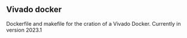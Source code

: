 ## Vivado docker
Dockerfile and makefile for the cration of a Vivado Docker.
Currently in version 2023.1 

